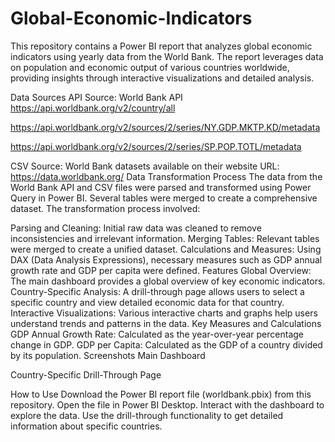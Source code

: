 # Global-Economic-Indicators
This repository contains a Power BI report that analyzes global economic indicators using yearly data from the World Bank. The report leverages data on population and economic output of various countries worldwide, providing insights through interactive visualizations and detailed analysis.

Data Sources
API Source: World Bank API
https://api.worldbank.org/v2/country/all

https://api.worldbank.org/v2/sources/2/series/NY.GDP.MKTP.KD/metadata

https://api.worldbank.org/v2/sources/2/series/SP.POP.TOTL/metadata

CSV Source: World Bank datasets available on their website
URL: https://data.worldbank.org/
Data Transformation Process
The data from the World Bank API and CSV files were parsed and transformed using Power Query in Power BI. Several tables were merged to create a comprehensive dataset. The transformation process involved:

Parsing and Cleaning: Initial raw data was cleaned to remove inconsistencies and irrelevant information.
Merging Tables: Relevant tables were merged to create a unified dataset.
Calculations and Measures: Using DAX (Data Analysis Expressions), necessary measures such as GDP annual growth rate and GDP per capita were defined.
Features
Global Overview: The main dashboard provides a global overview of key economic indicators.
Country-Specific Analysis: A drill-through page allows users to select a specific country and view detailed economic data for that country.
Interactive Visualizations: Various interactive charts and graphs help users understand trends and patterns in the data.
Key Measures and Calculations
GDP Annual Growth Rate: Calculated as the year-over-year percentage change in GDP.
GDP per Capita: Calculated as the GDP of a country divided by its population.
Screenshots
Main Dashboard

Country-Specific Drill-Through Page

How to Use
Download the Power BI report file (worldbank.pbix) from this repository.
Open the file in Power BI Desktop.
Interact with the dashboard to explore the data. Use the drill-through functionality to get detailed information about specific countries.
